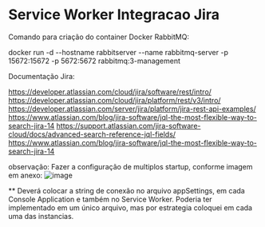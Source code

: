 # Service Worker Integracao Jira

Comando para criação do container Docker RabbitMQ:

docker run -d --hostname rabbitserver --name rabbitmq-server -p 15672:15672 -p 5672:5672 rabbitmq:3-management

Documentação Jira:

https://developer.atlassian.com/cloud/jira/software/rest/intro/
https://developer.atlassian.com/cloud/jira/platform/rest/v3/intro/
https://developer.atlassian.com/server/jira/platform/jira-rest-api-examples/
https://www.atlassian.com/blog/jira-software/jql-the-most-flexible-way-to-search-jira-14
https://support.atlassian.com/jira-software-cloud/docs/advanced-search-reference-jql-fields/
https://www.atlassian.com/blog/jira-software/jql-the-most-flexible-way-to-search-jira-14


observação: Fazer a configuração de multiplos startup, conforme imagem em anexo:
![image](https://user-images.githubusercontent.com/31323149/147634778-9df10dd0-8f8f-421b-8efd-2e5c6d3fa8a3.png)


** Deverá colocar a string de conexão no arquivo appSettings, em cada Console Application e também no Service Worker. 
Poderia ter implementado em um único arquivo, mas por estrategia coloquei em cada uma das instancias.
